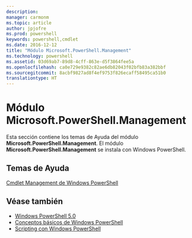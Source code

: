 ```yaml
---
description: 
manager: carmonm
ms.topic: article
author: jpjofre
ms.prod: powershell
keywords: powershell,cmdlet
ms.date: 2016-12-12
title: "Módulo Microsoft.PowerShell.Management"
ms.technology: powershell
ms.assetid: 03d69ab7-89d8-4cff-863e-d5f3864fee5a
ms.openlocfilehash: ca0e729e9382c82ae6db82043f02bfb83a382bbf
ms.sourcegitcommit: 8acbf9827ad8f4ef9753f826ecaff58495ca51b0
translationtype: HT
---
```

# <a name="microsoftpowershellmanagement-module"></a>Módulo Microsoft.PowerShell.Management
Esta sección contiene los temas de Ayuda del módulo **Microsoft.PowerShell.Management**. El módulo **Microsoft.PowerShell.Management** se instala con Windows PowerShell.

## <a name="help-topics"></a>Temas de Ayuda
[Cmdlet Management de Windows PowerShell](http://go.microsoft.com/fwlink/?LinkID=245862)

## <a name="see-also"></a>Véase también
- [Windows PowerShell 5.0](Windows-PowerShell-5.0.md)
- [Conceptos básicos de Windows PowerShell](https://technet.microsoft.com/en-us/library/4b75f1e4-f327-48f3-92ab-bf5435094d41)
- [Scripting con Windows PowerShell](../../getting-started/fundamental/Scripting-with-Windows-PowerShell.md)

